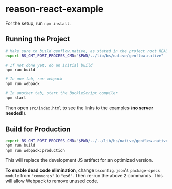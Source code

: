 # reason-react-example

For the setup, run `npm install`.

## Running the Project

```sh
# Make sure to build genflow.native, as stated in the project root README
export BS_CMT_POST_PROCESS_CMD="$PWD/../lib/bs/native/genflow.native"

# If not done yet, do an initial build
npm run build

# In one tab, run webpack
npm run webpack

# In another tab, start the BuckleScript compiler
npm start
```

Then open `src/index.html` to see the links to the examples (**no server needed!**).

## Build for Production

```sh
export BS_CMT_POST_PROCESS_CMD="$PWD/../../lib/bs/native/genflow.native --setProjectRoot $PWD"
npm run build
npm run webpack:production
```

This will replace the development JS artifact for an optimized version.

**To enable dead code elimination**, change `bsconfig.json`'s `package-specs` `module` from `"commonjs"` to `"es6"`. Then re-run the above 2 commands. This will allow Webpack to remove unused code.
